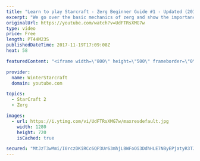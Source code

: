 ```yaml
---
title: "Learn to play Starcraft - Zerg Beginner Guide #1 - Updated (2017)"
excerpt: "We go over the basic mechanics of zerg and show the importance of understanding at least some of what your opponent is doing.  This guide is meant for players with an understanding of the objectives of starcraft but without any strong direction or gameplan, especially for each specific race! -- Watch"
originalUrl: https://youtube.com/watch?v=UdFTRsXMG7w
type: video
price: Free
length: PT44M23S
publishedDateTime: 2017-11-19T17:09:08Z
heat: 58

featuredContent: "<iframe width=\"800\" height=\"500\" frameborder=\"0\" src=\"https://www.youtube.com/embed/UdFTRsXMG7w\" allow=\"accelerometer; autoplay; encrypted-media; gyroscope; picture-in-picture\" allowfullscreen></iframe>"

provider:
  name: WinterStarcraft
  domain: youtube.com

topics:
  - StarCraft 2
  - Zerg

images:
  - url: https://i.ytimg.com/vi/UdFTRsXMG7w/maxresdefault.jpg
    width: 1280
    height: 720
    isCached: true

secured: "MtJzT3wMmi/I0rczDKiRCc6QP3Ur63mhjLBWFoOi3DdhHLE7NByEPjatyR3TJcyeWHX2Ia9UdZl/sjLuyBuW5Z3mwRd4fbq23/6EG1HUieRqSl2EAR/dqYKEf9wUNwPcjMPlbU/fMHUrm1uAod+MLbtpxfc1S7sq3QTTzXnNEdzBKEyOPC9RPONcRxXK6zKOd8JuLWL9ZsKeo8/HWjCR2o/G7vpOX9CztJG/QGx5RpIBRhEorgIs/9r6fSxC30kPQDPW+rgXMq8chVmKBLArWOlJqvCfUGaRJz19fwmamH5oLEgFONzCRLARaWTgaaHRt9zlRNEV2l9MymH+Ho7V+qRlAemck6AJIbJyDZpLdK44rLhgeKLLKXVvfE2jhXdrxgts6L8prXNSPn0cZPh16rfxl99nMjKOiCM4VN/y7oP7HuKVMeJnkt5XeL59byvd;2QUhx22woQrpnBrjT++dUw=="
---
```


